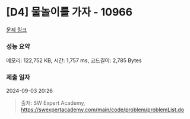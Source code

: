 # [D4] 물놀이를 가자 - 10966 

[문제 링크](https://swexpertacademy.com/main/code/problem/problemDetail.do?contestProbId=AXWXMZta-PsDFAST) 

### 성능 요약

메모리: 122,752 KB, 시간: 1,757 ms, 코드길이: 2,785 Bytes

### 제출 일자

2024-09-03 20:26



> 출처: SW Expert Academy, https://swexpertacademy.com/main/code/problem/problemList.do